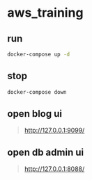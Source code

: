 # aws_training

## run
```bash
docker-compose up -d
```

## stop
```bash
docker-compose down
```

## open blog ui
> http://127.0.0.1:9099/

## open db admin ui
> http://127.0.0.1:8088/
